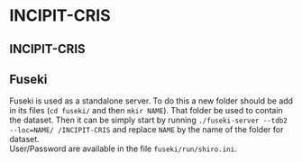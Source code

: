 # INCIPIT-CRIS

## INCIPIT-CRIS

## Fuseki

Fuseki is used as a standalone server. To do this a new folder should be add in its files (`cd fuseki/` and then `mkir NAME`). That folder be used to contain the dataset.
Then it can be simply start by running `./fuseki-server --tdb2 --loc=NAME/ /INCIPIT-CRIS` and replace `NAME` by the
name of the folder for dataset.  
User/Password are available in the file `fuseki/run/shiro.ini`.
